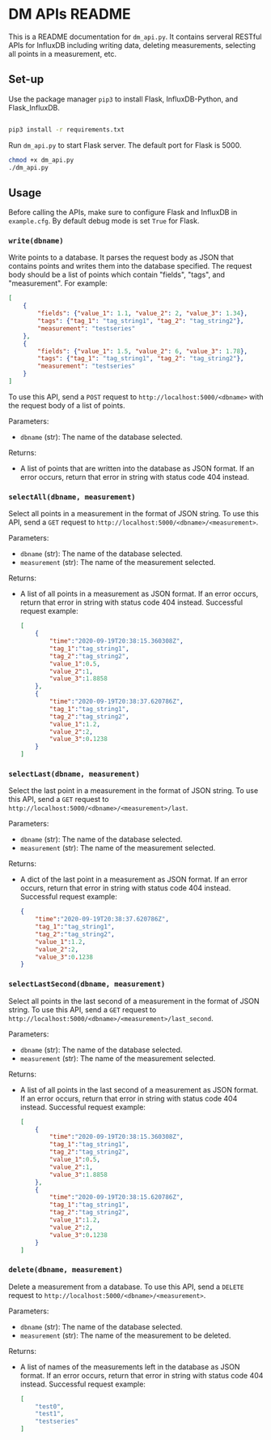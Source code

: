 # DM APIs README

This is a README documentation for `dm_api.py`. It contains serveral RESTful APIs for InfluxDB including writing data, deleting measurements, selecting all points in a measurement, etc.

## Set-up

Use the package manager `pip3` to install Flask, InfluxDB-Python, and Flask_InfluxDB.

```bash

pip3 install -r requirements.txt

```

Run `dm_api.py` to start Flask server. The default port for Flask is 5000.

```bash
chmod +x dm_api.py
./dm_api.py
```

## Usage

Before calling the APIs, make sure to configure Flask and InfluxDB in `example.cfg`. By default debug mode is set `True` for Flask.

### `write(dbname)`

Write points to a database. It parses the request body as JSON that contains points and writes them into the database specified. The request body should be a list of points which contain "fields", "tags", and "measurement". For example:

```json
[
    {
        "fields": {"value_1": 1.1, "value_2": 2, "value_3": 1.34},
        "tags": {"tag_1": "tag_string1", "tag_2": "tag_string2"},
        "measurement": "testseries"
    },
    {
        "fields": {"value_1": 1.5, "value_2": 6, "value_3": 1.78},
        "tags": {"tag_1": "tag_string1", "tag_2": "tag_string2"},
        "measurement": "testseries"
    }
]
```

To use this API, send a `POST` request to `http://localhost:5000/<dbname>` with the request body of a list of points.

Parameters:
- `dbname` (str): The name of the database selected. 

Returns:
- A list of points that are written into the database as JSON format. If an error occurs, return that error in string with status code 404 instead. 

### `selectAll(dbname, measurement)`

Select all points in a measurement in the format of JSON string. To use this API, send a `GET` request to `http://localhost:5000/<dbname>/<measurement>`.

Parameters:
- `dbname` (str): The name of the database selected. 
- `measurement` (str): The name of the measurement selected.

Returns:
- A list of all points in a measurement as JSON format. If an error occurs, return that error in string with status code 404 instead. Successful request example:

    ```json
    [
        {
            "time":"2020-09-19T20:38:15.360308Z",
            "tag_1":"tag_string1",
            "tag_2":"tag_string2",
            "value_1":0.5,
            "value_2":1,
            "value_3":1.8858
        },
        {
            "time":"2020-09-19T20:38:37.620786Z",
            "tag_1":"tag_string1",
            "tag_2":"tag_string2",
            "value_1":1.2,
            "value_2":2,
            "value_3":0.1238
        }
    ]
    ```

### `selectLast(dbname, measurement)`

Select the last point in a measurement in the format of JSON string. To use this API, send a `GET` request to `http://localhost:5000/<dbname>/<measurement>/last`.

Parameters:
- `dbname` (str): The name of the database selected. 
- `measurement` (str): The name of the measurement selected.

Returns:
- A dict of the last point in a measurement as JSON format. If an error occurs, return that error in string with status code 404 instead. Successful request example:

    ```json
    {
        "time":"2020-09-19T20:38:37.620786Z",
        "tag_1":"tag_string1",
        "tag_2":"tag_string2",
        "value_1":1.2,
        "value_2":2,
        "value_3":0.1238
    }
    ```

### `selectLastSecond(dbname, measurement)`

Select all points in the last second of a measurement in the format of JSON string. To use this API, send a `GET` request to `http://localhost:5000/<dbname>/<measurement>/last_second`.

Parameters:
- `dbname` (str): The name of the database selected. 
- `measurement` (str): The name of the measurement selected.

Returns:
- A list of all points in the last second of a measurement as JSON format. If an error occurs, return that error in string with status code 404 instead. Successful request example:

    ```json
    [
        {
            "time":"2020-09-19T20:38:15.360308Z",
            "tag_1":"tag_string1",
            "tag_2":"tag_string2",
            "value_1":0.5,
            "value_2":1,
            "value_3":1.8858
        },
        {
            "time":"2020-09-19T20:38:15.620786Z",
            "tag_1":"tag_string1",
            "tag_2":"tag_string2",
            "value_1":1.2,
            "value_2":2,
            "value_3":0.1238
        }
    ]
    ```
    
### `delete(dbname, measurement)`

Delete a measurement from a database. To use this API, send a `DELETE` request to `http://localhost:5000/<dbname>/<measurement>`.

Parameters: 
- `dbname` (str): The name of the database selected. 
- `measurement` (str): The name of the measurement to be deleted.

Returns:
- A list of names of the measurements left in the database as JSON format. If an error occurs, return that error in string with status code 404 instead. Successful request example:

    ```json
    [
        "test0",
        "test1",
        "testseries"
    ]
    ```
